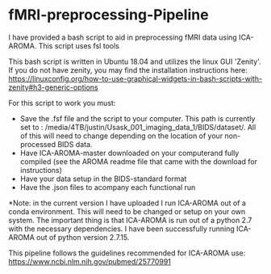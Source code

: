 # fMRI-preprocessing-Pipeline
I have provided a bash script to aid in preprocessing fMRI data using ICA-AROMA. This script uses fsl tools

This bash script is written in Ubuntu 18.04 and utilizes the linux GUI 'Zenity'. If you do not have zenity, you may find the installation instructions here: https://linuxconfig.org/how-to-use-graphical-widgets-in-bash-scripts-with-zenity#h3-generic-options

For this script to work you must:
- Save the .fsf file and the script to your computer. This path is currently set to : /media/4TB/justin/Usask_001_imaging_data_1/BIDS/dataset/. All of this will need to change depending on the location of your non-processed BIDS data.
- Have ICA-AROMA-master downloaded on your computerand fully compiled (see the AROMA readme file that came with the download for instructions)
- Have your data setup in the BIDS-standard format
- Have the .json files to acompany each functional run 

*Note: in the current version I have uploaded I run ICA-AROMA out of a conda environment. This will need to be changed or setup on your own system. The important thing is that ICA-AROMA is run out of a python 2.7 with the necessary dependencies. I have been successfully running ICA-AROMA out of python version 2.7.15.

This pipeline follows the guidelines recommended for ICA-AROMA use: https://www.ncbi.nlm.nih.gov/pubmed/25770991

